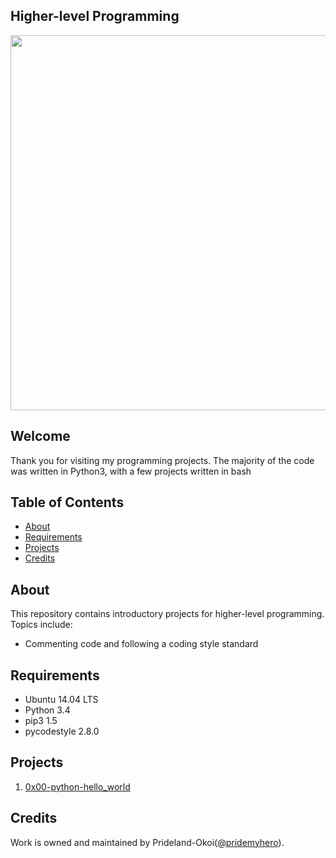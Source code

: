 ## Higher-level Programming
<img src="https://rajivpandit.files.wordpress.com/2013/02/python.png" width="600">

## Welcome
Thank you for visiting my programming projects. The majority of the code was written in Python3, with a few projects written in bash

## Table of Contents
* [About](#about)
* [Requirements](#requirements)
* [Projects](#projects)
* [Credits](#credits)

## About
This repository contains introductory projects for higher-level programming. Topics include:
- Commenting code and following a coding style standard


## Requirements
* Ubuntu 14.04 LTS
* Python 3.4
* pip3 1.5
* pycodestyle 2.8.0

## Projects
1. [0x00-python-hello_world](./0x00-python-hello_world)

## Credits
Work is owned and maintained by Prideland-Okoi([@pridemyhero](https://twitter.com/pridemyhero)).
